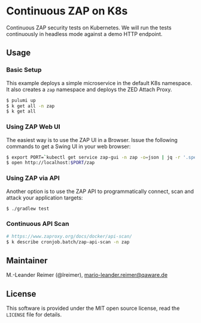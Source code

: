 # Continuous ZAP on K8s

Continuous ZAP security tests on Kubernetes. We will run the tests continuously
in headless mode against a demo HTTP endpoint.

## Usage

### Basic Setup

This example deploys a simple microservice in the default K8s namespace. It also
creates a `zap` namespace and deploys the ZED Attach Proxy.

```bash
$ pulumi up
$ k get all -n zap
$ k get all
```

### Using ZAP Web UI

The easiest way is to use the ZAP UI in a Browser. Issue the following commands to get a
Swing UI in your web browser:
```bash
$ export PORT=`kubectl get service zap-gui -n zap -o=json | jq -r '.spec.ports[] | select (.name | test("http")) | .nodePort'`
$ open http://localhost:$PORT/zap
```

### Using ZAP via API

Another option is to use the ZAP API to programmatically connect, scan and attack your application targets:
```bash
$ ./gradlew test
```

### Continuous API Scan

```bash
# https://www.zaproxy.org/docs/docker/api-scan/
$ k describe cronjob.batch/zap-api-scan -n zap
```

## Maintainer

M.-Leander Reimer (@lreimer), <mario-leander.reimer@qaware.de>

## License

This software is provided under the MIT open source license, read the `LICENSE` file for details.
